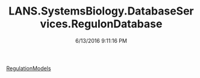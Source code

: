 ﻿---
title: LANS.SystemsBiology.DatabaseServices.RegulonDatabase
date: 6/13/2016 9:11:16 PM
---

[RegulationModels](T-LANS.SystemsBiology.DatabaseServices.RegulonDatabase.RegulationModels.html)
